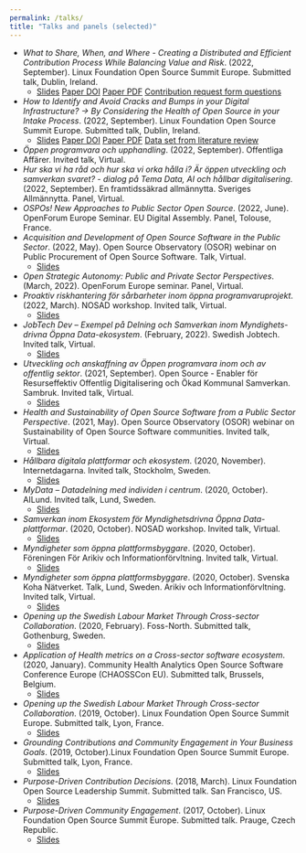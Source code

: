 ```yaml
---
permalink: /talks/
title: "Talks and panels (selected)"
---
```


* *What to Share, When, and Where - Creating a Distributed and Efficient Contribution Process While Balancing Value and Risk*. (2022, September). Linux Foundation Open Source Summit Europe. Submitted talk, Dublin, Ireland.
  - <i class="fa fa-file-pdf"></i> <a href="/assets/slides/OSS-Contribution-Strategies-OSSEU-Dublin-RI.pdf">Slides</a> <i class="ai ai-doi-square"></i> [Paper DOI](https://doi.org/10.1007/s10664-020-09855-2) <i class="fa fa-file-pdf"></i> [Paper PDF](https://arxiv.org/abs/2208.00047) <i class="ai ai-figshare"></i> [Contribution request form questions](https://doi.org/10.6084/m9.figshare.21104167)
* *How to Identify and Avoid Cracks and Bumps in your Digital Infrastructure? -> By Considering the Health of Open Source in your Intake Process*. (2022, September). Linux Foundation Open Source Summit Europe. Submitted talk, Dublin, Ireland.
  - <i class="fa fa-file-pdf"></i> <a href="/assets/slides/OSS-health-HASMOSS-OSSEU-Dublin-RI.pdf">Slides</a> <i class="ai ai-doi-square"></i> [Paper DOI](https://doi.org/10.1145/3555051.3555067) <i class="fa fa-file-pdf"></i> [Paper PDF](https://dl.acm.org/doi/pdf/10.1145/3555051.3555067) <i class="ai ai-figshare"></i> [Data set from literature review](https://doi.org/10.6084/m9.figshare.20137175)
* *Öppen programvara och upphandling*. (2022, September). Offentliga Affärer. Invited talk, Virtual.
* *Hur ska vi ha råd och hur ska vi orka hålla i? Är öppen utveckling och samverkan svaret? - dialog på Tema Data, AI och hållbar digitalisering*. (2022, September). En framtidssäkrad allmännytta. Sveriges Allmännytta. Panel, Virtual.
* *OSPOs! New Approaches to Public Sector Open Source*. (2022, June). OpenForum Europe Seminar. EU Digital Assembly. Panel, Tolouse, France.
* *Acquisition and Development of Open Source Software in the Public Sector*. (2022, May). Open Source Observatory (OSOR) webinar on Public Procurement of Open Source Software. Talk, Virtual.
  - <i class="fa fa-file-pdf"></i> <a href="/assets/slides/OSS-development-and-acquisition-OSOR-webinar.pdf">Slides</a>
* *Open Strategic Autonomy: Public and Private Sector Perspectives*. (March, 2022). OpenForum Europe seminar. Panel, Virtual.
* *Proaktiv riskhantering för sårbarheter inom öppna programvaruprojekt*. (2022, March). NOSAD workshop. Invited talk, Virtual.
  - <i class="fa fa-file-pdf"></i> <a href="/assets/slides/OSS-health-NOSAD.pdf">Slides</a>
* *JobTech Dev – Exempel på Delning och Samverkan inom Myndighets-drivna Öppna Data-ekosystem*. (February, 2022). Swedish Jobtech. Invited talk, Virtual.
  - <i class="fa fa-file-pdf"></i> <a href="/assets/slides/Swedish JobTech seminar.pdf">Slides</a>
* *Utveckling och anskaffning av Öppen programvara inom och av offentlig sektor*. (2021, September). Open Source - Enabler för Resurseffektiv Offentlig Digitalisering och Ökad Kommunal Samverkan. Sambruk. Invited talk, Virtual.
  - <i class="fa fa-file-pdf"></i> <a href="/assets/slides/OSS-utveckling-och-anskaffning-no-OBS-Sambruk.pdf">Slides</a>
* *Health and Sustainability of Open Source Software from a Public Sector Perspective*. (2021, May). Open Source Observatory (OSOR) webinar on Sustainability of Open Source Software communities. Invited talk, Virtual.
  - <i class="fa fa-file-pdf"></i> <a href="/assets/slides/OSS-health-OSOR-no-obs.pdf">Slides</a>
* *Hållbara digitala plattformar och ekosystem*. (2020, November). Internetdagarna. Invited talk, Stockholm, Sweden.
  - <i class="fa fa-file-pdf"></i> <a href="/assets/slides/Internetdagarna.pdf">Slides</a>
* *MyData – Datadelning med individen i centrum*. (2020, October). AILund. Invited talk, Lund, Sweden.
  - <i class="fa fa-file-pdf"></i> <a href="/assets/slides/MyData">Slides</a>
* *Samverkan inom Ekosystem för Myndighetsdrivna Öppna Data-plattformar*. (2020, October). NOSAD workshop. Invited talk, Virtual.
  - <i class="fa fa-file-pdf"></i> <a href="/assets/slides/Dataekosystem_presentation.pdf">Slides</a>
* *Myndigheter som öppna plattformsbyggare*. (2020, October). Föreningen För Arikiv och Informationförvltning. Invited talk, Virtual.
  - <i class="fa fa-file-pdf"></i> <a href="/assets/slides/FAI.pdf">Slides</a>
* *Myndigheter som öppna plattformsbyggare*. (2020, October). Svenska Koha Nätverket. Talk, Lund, Sweden. Arikiv och Informationförvltning. Invited talk, Virtual.
  - <i class="fa fa-file-pdf"></i> <a href="/assets/slides/FAI.pdf">Slides</a>
* *Opening up the Swedish Labour Market Through Cross-sector Collaboration*. (2020, February). Foss-North. Submitted talk, Gothenburg, Sweden.
  - <i class="fa fa-file-pdf"></i> <a href="/assets/slides/Fossnorth.pdf">Slides</a>
* *Application of Health metrics on a Cross-sector software ecosystem*. (2020, January). Community Health Analytics Open Source Software Conference Europe (CHAOSSCon EU). Submitted talk, Brussels, Belgium.
  - <i class="fa fa-file-pdf"></i> <a href="/assets/slides/ChaossCon2020.pdf">Slides</a>
* *Opening up the Swedish Labour Market Through Cross-sector Collaboration*. (2019, October). Linux Foundation Open Source Summit Europe. Submitted talk, Lyon, France.
  - <i class="fa fa-file-pdf"></i> <a href="/assets/slides/OSS_Public_Sector.pdf">Slides</a>
* *Grounding Contributions and Community Engagement in Your Business Goals*. (2019, October).Linux Foundation Open Source Summit Europe. Submitted talk, Lyon, France.
  - <i class="fa fa-file-pdf"></i> <a href="/assets/slides/OSSEU19_ThesisTalkFinal.pdf">Slides</a>
* *Purpose-Driven Contribution Decisions*. (2018, March). Linux Foundation Open Source Leadership Summit. Submitted talk. San Francisco, US.
  - <i class="fa fa-file-pdf"></i> <a href="/assets/slides/OSLS_Purpose-driven_Contribution_Decisionsnarv2.pdf">Slides</a>
* *Purpose-Driven Community Engagement*. (2017, October). Linux Foundation Open Source Summit Europe. Submitted talk. Prauge, Czech Republic.
  - <i class="fa fa-file-pdf"></i> <a href="/assets/slides/OSS EuropePDCV3NAR1023.pdf">Slides</a>

